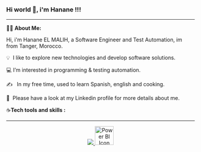 
### Hi world 👋, i'm Hanane !!!
<hr>

👩‍💻 **About Me:**

Hi, i'm Hanane EL MALIH, a Software Engineer and Test Automation, im from Tanger, Morocco.

💡  I like to explore new technologies and develop software solutions.


💻 I’m interested in programming & testing automation.


✍️   In my free time, used to learn Spanish, english and cooking.


📄  Please have a look at my Linkedin profile for more details about me.


☕**Tech tools and skills :**
<hr>
<p align="center">
<a href="https://skillicons.dev">
<img src="https://skillicons.dev/icons?i=js,java,mysql,c,postgres,angular,postman,cpp,bootstrap,html,spring,selenium,react,php"/>
<img src="https://upload.wikimedia.org/wikipedia/commons/c/cf/New_Power_BI_Logo.svg" alt="Power BI Icon" style="width:50px;height:auto;">
</a>
</p>
